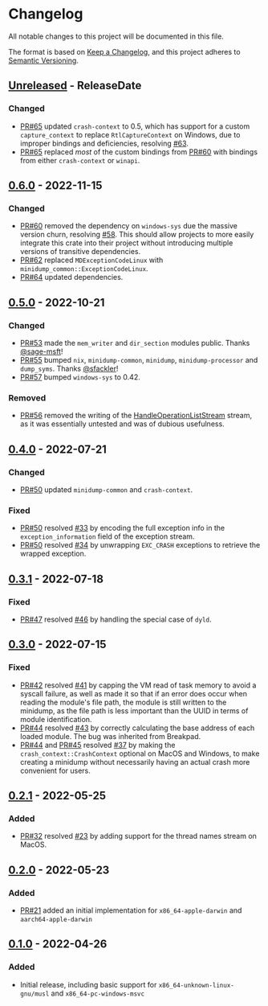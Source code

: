 <!-- markdownlint-disable blanks-around-headings blanks-around-lists no-duplicate-heading -->

# Changelog
All notable changes to this project will be documented in this file.

The format is based on [Keep a Changelog](https://keepachangelog.com/en/1.0.0/),
and this project adheres to [Semantic Versioning](https://semver.org/spec/v2.0.0.html).

<!-- next-header -->
## [Unreleased] - ReleaseDate
### Changed
- [PR#65](https://github.com/rust-minidump/minidump-writer/pull/65) updated `crash-context` to 0.5, which has support for a custom `capture_context` to replace `RtlCaptureContext` on Windows, due to improper bindings and deficiencies, resolving [#63](https://github.com/rust-minidump/minidump-writer/issues/63).
- [PR#65](https://github.com/rust-minidump/minidump-writer/pull/65) replaced _most_ of the custom bindings from [PR#60](https://github.com/rust-minidump/minidump-writer/pull/60) with bindings from either `crash-context` or `winapi`.

## [0.6.0] - 2022-11-15
### Changed
- [PR#60](https://github.com/rust-minidump/minidump-writer/pull/60) removed the dependency on `windows-sys` due the massive version churn, resolving [#58](https://github.com/rust-minidump/minidump-writer/issues/58). This should allow projects to more easily integrate this crate into their project without introducing multiple versions of transitive dependencies.
- [PR#62](https://github.com/rust-minidump/minidump-writer/pull/62) replaced `MDExceptionCodeLinux` with `minidump_common::ExceptionCodeLinux`.
- [PR#64](https://github.com/rust-minidump/minidump-writer/pull/64) updated dependencies.

## [0.5.0] - 2022-10-21
### Changed
- [PR#53](https://github.com/rust-minidump/minidump-writer/pull/53) made the `mem_writer` and `dir_section` modules public. Thanks [@sage-msft](https://github.com/sage-msft)!
- [PR#55](https://github.com/rust-minidump/minidump-writer/pull/55) bumped `nix`, `minidump-common`, `minidump`, `minidump-processor` and `dump_syms`. Thanks
[@sfackler](https://github.com/sfackler)!
- [PR#57](https://github.com/rust-minidump/minidump-writer/pull/57) bumped `windows-sys` to 0.42.

### Removed
- [PR#56](https://github.com/rust-minidump/minidump-writer/pull/56) removed the writing of the [HandleOperationListStream](https://learn.microsoft.com/en-us/windows/win32/api/minidumpapiset/ns-minidumpapiset-minidump_handle_operation_list) stream, as it was essentially untested and was of dubious usefulness.

## [0.4.0] - 2022-07-21
### Changed
- [PR#50](https://github.com/rust-minidump/minidump-writer/pull/50) updated `minidump-common` and `crash-context`.

### Fixed
- [PR#50](https://github.com/rust-minidump/minidump-writer/pull/50) resolved [#33](https://github.com/rust-minidump/minidump-writer/issues/33) by encoding the full exception info in the `exception_information` field of the exception stream.
- [PR#50](https://github.com/rust-minidump/minidump-writer/pull/50) resolved [#34](https://github.com/rust-minidump/minidump-writer/issues/34) by unwrapping `EXC_CRASH` exceptions to retrieve the wrapped exception.

## [0.3.1] - 2022-07-18
### Fixed
- [PR#47](https://github.com/rust-minidump/minidump-writer/pull/47) resolved [#46](https://github.com/rust-minidump/minidump-writer/issues/46) by handling the special case of `dyld`.

## [0.3.0] - 2022-07-15
### Fixed
- [PR#42](https://github.com/rust-minidump/minidump-writer/pull/42) resolved [#41](https://github.com/rust-minidump/minidump-writer/issues/41) by capping the VM read of task memory to avoid a syscall failure, as well as made it so that if an error does occur when reading the module's file path, the module is still written to the minidump, as the file path is less important than the UUID in terms of module identification.
- [PR#44](https://github.com/rust-minidump/minidump-writer/pull/44) resolved [#43](https://github.com/rust-minidump/minidump-writer/issues/43) by correctly calculating the base address of each loaded module. The bug was inherited from Breakpad.
- [PR#44](https://github.com/rust-minidump/minidump-writer/pull/44) and [PR#45](https://github.com/rust-minidump/minidump-writer/pull/45) resolved [#37](https://github.com/rust-minidump/minidump-writer/issues/37) by making the `crash_context::CrashContext` optional on MacOS and Windows, to make creating a minidump without necessarily having an actual crash more convenient for users.

## [0.2.1] - 2022-05-25
### Added
- [PR#32](https://github.com/rust-minidump/minidump-writer/pull/32) resolved [#23](https://github.com/rust-minidump/minidump-writer/issues/23) by adding support for the thread names stream on MacOS.

## [0.2.0] - 2022-05-23
### Added
- [PR#21](https://github.com/rust-minidump/minidump-writer/pull/21) added an initial implementation for `x86_64-apple-darwin` and `aarch64-apple-darwin`

## [0.1.0] - 2022-04-26
### Added
- Initial release, including basic support for `x86_64-unknown-linux-gnu/musl` and `x86_64-pc-windows-msvc`

<!-- next-url -->
[Unreleased]: https://github.com/rust-minidump/minidump-writer/compare/0.6.0...HEAD
[0.6.0]: https://github.com/rust-minidump/minidump-writer/compare/0.5.0...0.6.0
[0.5.0]: https://github.com/rust-minidump/minidump-writer/compare/0.4.0...0.5.0
[0.4.0]: https://github.com/rust-minidump/minidump-writer/compare/0.3.1...0.4.0
[0.3.1]: https://github.com/rust-minidump/minidump-writer/compare/0.3.0...0.3.1
[0.3.0]: https://github.com/rust-minidump/minidump-writer/compare/0.2.1...0.3.0
[0.2.1]: https://github.com/rust-minidump/minidump-writer/compare/0.2.0...0.2.1
[0.2.0]: https://github.com/rust-minidump/minidump-writer/compare/0.1.0...0.2.0
[0.1.0]: https://github.com/rust-minidump/minidump-writer/releases/tag/0.1.0
